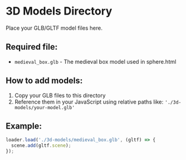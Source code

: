 # 3D Models Directory

Place your GLB/GLTF model files here.

## Required file:
- `medieval_box.glb` - The medieval box model used in sphere.html

## How to add models:
1. Copy your GLB files to this directory
2. Reference them in your JavaScript using relative paths like: `'./3d-models/your-model.glb'`

## Example:
```javascript
loader.load('./3d-models/medieval_box.glb', (gltf) => {
  scene.add(gltf.scene);
});
```
